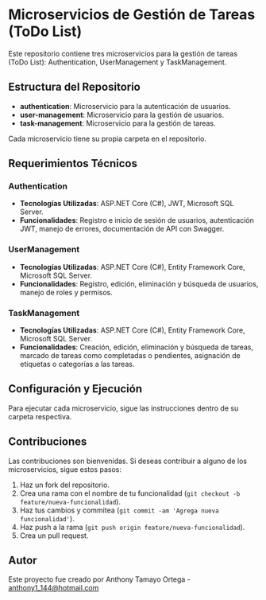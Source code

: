 # Microservicios de Gestión de Tareas (ToDo List)

Este repositorio contiene tres microservicios para la gestión de tareas (ToDo List): Authentication, UserManagement y TaskManagement.

## Estructura del Repositorio

- **authentication**: Microservicio para la autenticación de usuarios.
- **user-management**: Microservicio para la gestión de usuarios.
- **task-management**: Microservicio para la gestión de tareas.

Cada microservicio tiene su propia carpeta en el repositorio.

## Requerimientos Técnicos

### Authentication
- **Tecnologías Utilizadas**: ASP.NET Core (C#), JWT, Microsoft SQL Server.
- **Funcionalidades**: Registro e inicio de sesión de usuarios, autenticación JWT, manejo de errores, documentación de API con Swagger.
  
### UserManagement
- **Tecnologías Utilizadas**: ASP.NET Core (C#), Entity Framework Core, Microsoft SQL Server.
- **Funcionalidades**: Registro, edición, eliminación y búsqueda de usuarios, manejo de roles y permisos.

### TaskManagement
- **Tecnologías Utilizadas**: ASP.NET Core (C#), Entity Framework Core, Microsoft SQL Server.
- **Funcionalidades**: Creación, edición, eliminación y búsqueda de tareas, marcado de tareas como completadas o pendientes, asignación de etiquetas o categorías a las tareas.

## Configuración y Ejecución

Para ejecutar cada microservicio, sigue las instrucciones dentro de su carpeta respectiva.

## Contribuciones

Las contribuciones son bienvenidas. Si deseas contribuir a alguno de los microservicios, sigue estos pasos:
1. Haz un fork del repositorio.
2. Crea una rama con el nombre de tu funcionalidad (`git checkout -b feature/nueva-funcionalidad`).
3. Haz tus cambios y commitea (`git commit -am 'Agrega nueva funcionalidad'`).
4. Haz push a la rama (`git push origin feature/nueva-funcionalidad`).
5. Crea un pull request.

## Autor

Este proyecto fue creado por Anthony Tamayo Ortega - anthony1_144@hotmail.com
